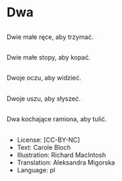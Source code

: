# Dwa

##
Dwie małe ręce, aby trzymać.

##

##
Dwie małe stopy, aby kopać.

##

##
Dwoje oczu, aby widzieć.

##

##
Dwoje uszu, aby słyszeć.

##

##
Dwa kochające ramiona, aby tulić.

##

##
* License: [CC-BY-NC]
* Text: Carole Bloch
* Illustration: Richard MacIntosh
* Translation: Aleksandra Migorska
* Language: pl
